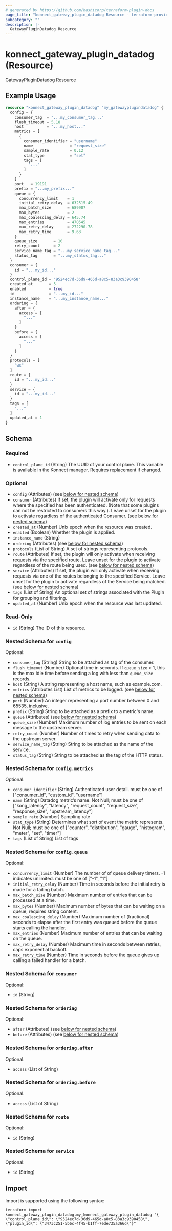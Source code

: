 ```yaml
---
# generated by https://github.com/hashicorp/terraform-plugin-docs
page_title: "konnect_gateway_plugin_datadog Resource - terraform-provider-konnect"
subcategory: ""
description: |-
  GatewayPluginDatadog Resource
---
```


# konnect_gateway_plugin_datadog (Resource)

GatewayPluginDatadog Resource

## Example Usage

```terraform
resource "konnect_gateway_plugin_datadog" "my_gatewayplugindatadog" {
  config = {
    consumer_tag  = "...my_consumer_tag..."
    flush_timeout = 5.18
    host          = "...my_host..."
    metrics = [
      {
        consumer_identifier = "username"
        name                = "request_size"
        sample_rate         = 0.12
        stat_type           = "set"
        tags = [
          "..."
        ]
      }
    ]
    port   = 19191
    prefix = "...my_prefix..."
    queue = {
      concurrency_limit    = 1
      initial_retry_delay  = 632515.49
      max_batch_size       = 689907
      max_bytes            = 2
      max_coalescing_delay = 645.74
      max_entries          = 470545
      max_retry_delay      = 272290.78
      max_retry_time       = 9.63
    }
    queue_size       = 10
    retry_count      = 2
    service_name_tag = "...my_service_name_tag..."
    status_tag       = "...my_status_tag..."
  }
  consumer = {
    id = "...my_id..."
  }
  control_plane_id = "9524ec7d-36d9-465d-a8c5-83a3c9390458"
  created_at       = 5
  enabled          = true
  id               = "...my_id..."
  instance_name    = "...my_instance_name..."
  ordering = {
    after = {
      access = [
        "..."
      ]
    }
    before = {
      access = [
        "..."
      ]
    }
  }
  protocols = [
    "ws"
  ]
  route = {
    id = "...my_id..."
  }
  service = {
    id = "...my_id..."
  }
  tags = [
    "..."
  ]
  updated_at = 1
}
```

<!-- schema generated by tfplugindocs -->
## Schema

### Required

- `control_plane_id` (String) The UUID of your control plane. This variable is available in the Konnect manager. Requires replacement if changed.

### Optional

- `config` (Attributes) (see [below for nested schema](#nestedatt--config))
- `consumer` (Attributes) If set, the plugin will activate only for requests where the specified has been authenticated. (Note that some plugins can not be restricted to consumers this way.). Leave unset for the plugin to activate regardless of the authenticated Consumer. (see [below for nested schema](#nestedatt--consumer))
- `created_at` (Number) Unix epoch when the resource was created.
- `enabled` (Boolean) Whether the plugin is applied.
- `instance_name` (String)
- `ordering` (Attributes) (see [below for nested schema](#nestedatt--ordering))
- `protocols` (List of String) A set of strings representing protocols.
- `route` (Attributes) If set, the plugin will only activate when receiving requests via the specified route. Leave unset for the plugin to activate regardless of the route being used. (see [below for nested schema](#nestedatt--route))
- `service` (Attributes) If set, the plugin will only activate when receiving requests via one of the routes belonging to the specified Service. Leave unset for the plugin to activate regardless of the Service being matched. (see [below for nested schema](#nestedatt--service))
- `tags` (List of String) An optional set of strings associated with the Plugin for grouping and filtering.
- `updated_at` (Number) Unix epoch when the resource was last updated.

### Read-Only

- `id` (String) The ID of this resource.

<a id="nestedatt--config"></a>
### Nested Schema for `config`

Optional:

- `consumer_tag` (String) String to be attached as tag of the consumer.
- `flush_timeout` (Number) Optional time in seconds. If `queue_size` > 1, this is the max idle time before sending a log with less than `queue_size` records.
- `host` (String) A string representing a host name, such as example.com.
- `metrics` (Attributes List) List of metrics to be logged. (see [below for nested schema](#nestedatt--config--metrics))
- `port` (Number) An integer representing a port number between 0 and 65535, inclusive.
- `prefix` (String) String to be attached as a prefix to a metric's name.
- `queue` (Attributes) (see [below for nested schema](#nestedatt--config--queue))
- `queue_size` (Number) Maximum number of log entries to be sent on each message to the upstream server.
- `retry_count` (Number) Number of times to retry when sending data to the upstream server.
- `service_name_tag` (String) String to be attached as the name of the service.
- `status_tag` (String) String to be attached as the tag of the HTTP status.

<a id="nestedatt--config--metrics"></a>
### Nested Schema for `config.metrics`

Optional:

- `consumer_identifier` (String) Authenticated user detail. must be one of ["consumer_id", "custom_id", "username"]
- `name` (String) Datadog metric’s name. Not Null; must be one of ["kong_latency", "latency", "request_count", "request_size", "response_size", "upstream_latency"]
- `sample_rate` (Number) Sampling rate
- `stat_type` (String) Determines what sort of event the metric represents. Not Null; must be one of ["counter", "distribution", "gauge", "histogram", "meter", "set", "timer"]
- `tags` (List of String) List of tags


<a id="nestedatt--config--queue"></a>
### Nested Schema for `config.queue`

Optional:

- `concurrency_limit` (Number) The number of of queue delivery timers. -1 indicates unlimited. must be one of ["-1", "1"]
- `initial_retry_delay` (Number) Time in seconds before the initial retry is made for a failing batch.
- `max_batch_size` (Number) Maximum number of entries that can be processed at a time.
- `max_bytes` (Number) Maximum number of bytes that can be waiting on a queue, requires string content.
- `max_coalescing_delay` (Number) Maximum number of (fractional) seconds to elapse after the first entry was queued before the queue starts calling the handler.
- `max_entries` (Number) Maximum number of entries that can be waiting on the queue.
- `max_retry_delay` (Number) Maximum time in seconds between retries, caps exponential backoff.
- `max_retry_time` (Number) Time in seconds before the queue gives up calling a failed handler for a batch.



<a id="nestedatt--consumer"></a>
### Nested Schema for `consumer`

Optional:

- `id` (String)


<a id="nestedatt--ordering"></a>
### Nested Schema for `ordering`

Optional:

- `after` (Attributes) (see [below for nested schema](#nestedatt--ordering--after))
- `before` (Attributes) (see [below for nested schema](#nestedatt--ordering--before))

<a id="nestedatt--ordering--after"></a>
### Nested Schema for `ordering.after`

Optional:

- `access` (List of String)


<a id="nestedatt--ordering--before"></a>
### Nested Schema for `ordering.before`

Optional:

- `access` (List of String)



<a id="nestedatt--route"></a>
### Nested Schema for `route`

Optional:

- `id` (String)


<a id="nestedatt--service"></a>
### Nested Schema for `service`

Optional:

- `id` (String)

## Import

Import is supported using the following syntax:

```shell
terraform import konnect_gateway_plugin_datadog.my_konnect_gateway_plugin_datadog "{ \"control_plane_id\": \"9524ec7d-36d9-465d-a8c5-83a3c9390458\",  \"plugin_id\": \"3473c251-5b6c-4f45-b1ff-7ede735a366d\"}"
```
